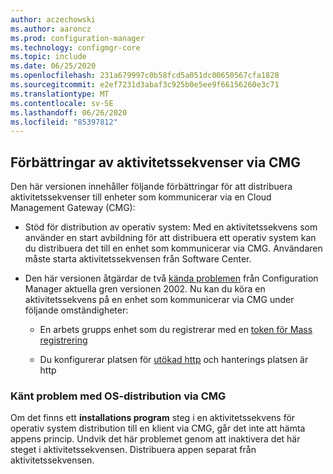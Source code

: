 ```yaml
---
author: aczechowski
ms.author: aaroncz
ms.prod: configuration-manager
ms.technology: configmgr-core
ms.topic: include
ms.date: 06/25/2020
ms.openlocfilehash: 231a679997c0b58fcd5a051dc00650567cfa1828
ms.sourcegitcommit: e2ef7231d3abaf3c925b0e5ee9f66156260e3c71
ms.translationtype: MT
ms.contentlocale: sv-SE
ms.lasthandoff: 06/26/2020
ms.locfileid: "85397812"
---
```

## <a name="improvements-to-task-sequences-via-cmg"></a><a name="bkmk_osdcmg"></a>Förbättringar av aktivitetssekvenser via CMG

Den här versionen innehåller följande förbättringar för att distribuera aktivitetssekvenser till enheter som kommunicerar via en Cloud Management Gateway (CMG):

- Stöd för distribution av operativ system<!-- 6997525 -->: Med en aktivitetssekvens som använder en start avbildning för att distribuera ett operativ system kan du distribuera det till en enhet som kommunicerar via CMG. Användaren måste starta aktivitetssekvensen från Software Center.

- Den här versionen åtgärdar de två [kända problemen](../../../../servers/deploy/install/release-notes.md#task-sequences-cant-run-over-cmg) från Configuration Manager aktuella gren versionen 2002.<!-- 6983320 --> Nu kan du köra en aktivitetssekvens på en enhet som kommunicerar via CMG under följande omständigheter:

  - En arbets grupps enhet som du registrerar med en [token för Mass registrering](../../../../clients/deploy/deploy-clients-cmg-token.md)

  - Du konfigurerar platsen för [utökad http](../../../../plan-design/hierarchy/enhanced-http.md) och hanterings platsen är http

### <a name="known-issue-with-os-deployment-via-cmg"></a>Känt problem med OS-distribution via CMG

Om det finns ett **installations program** steg i en aktivitetssekvens för operativ system distribution till en klient via CMG, går det inte att hämta appens princip.<!-- 7528983 --> Undvik det här problemet genom att inaktivera det här steget i aktivitetssekvensen. Distribuera appen separat från aktivitetssekvensen.
